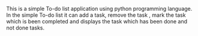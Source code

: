 This is a simple To-do list application using python programming language. In the simple To-do list it can add a task, remove the task , mark the task which is been completed and displays the task which has been done and not done tasks. 
